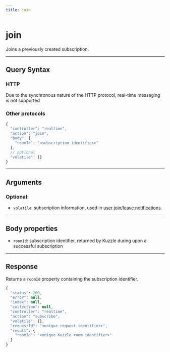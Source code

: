```yaml
---
title: join
---
```


# join

<SinceBadge version="1.0.0" />

Joins a previously created subscription.

---

## Query Syntax

### HTTP

Due to the synchronous nature of the HTTP protocol, real-time messaging is not supported

### Other protocols

```js
{
  "controller": "realtime",
  "action": "join",
  "body": {
    "roomId": "<subscription identifier>"
  },
  // optional
  "volatile": {}
}
```

---

## Arguments

### Optional:

- `volatile`: subscription information, used in [user join/leave notifications](/core/1/api/essentials/volatile-data/).

---

## Body properties

- `roomId`: subscription identifier, returned by Kuzzle during upon a successful subscription

---

## Response

Returns a `roomId` property containing the subscription identifier.

```js
{
  "status": 200,
  "error": null,
  "index": null,
  "collection": null,
  "controller": "realtime",
  "action": "subscribe",
  "volatile": {},
  "requestId": "<unique request identifier>",
  "result": {
    "roomId": "<unique Kuzzle room identifier>"
  }
}
```
